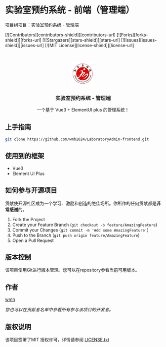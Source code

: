 

# 实验室预约系统 - 前端（管理端）

项目组项目：实验室预约系统 - 管理端

<!-- PROJECT SHIELDS -->

[![Contributors][contributors-shield]][contributors-url]
[![Forks][forks-shield]][forks-url]
[![Stargazers][stars-shield]][stars-url]
[![Issues][issues-shield]][issues-url]
[![MIT License][license-shield]][license-url]

<!-- PROJECT LOGO -->
<br />

<p align="center">
  <a href="https://github.com/wmh1024/LaboratoryAdmin-frontend">
    <img src="images/logo.png" alt="Logo" width="80" height="78">
  </a>

  <h3 align="center">实验室预约系统 - 管理端</h3>
  <p align="center">
    一个基于 Vue3 + ElementUI plus 的管理系统！
    <br />

</p>

## 上手指南

```sh
git clone https://github.com/wmh1024/LaboratoryAdmin-frontend.git
```

## 使用到的框架

- Vue3
- Element UI Plus

## 如何参与开源项目

贡献使开源社区成为一个学习、激励和创造的绝佳场所。你所作的任何贡献都是**非常感谢**的。


1. Fork the Project
2. Create your Feature Branch (`git checkout -b feature/AmazingFeature`)
3. Commit your Changes (`git commit -m 'Add some AmazingFeature'`)
4. Push to the Branch (`git push origin feature/AmazingFeature`)
5. Open a Pull Request

## 版本控制

该项目使用Git进行版本管理。您可以在repository参看当前可用版本。

## 作者

[wmh](https://wmhwiki.cn)

 *您也可以在贡献者名单中参看所有参与该项目的开发者。*

## 版权说明

该项目签署了MIT 授权许可，详情请参阅 [LICENSE.txt](https://github.com/shaojintian/Best_README_template/blob/master/LICENSE.txt)
